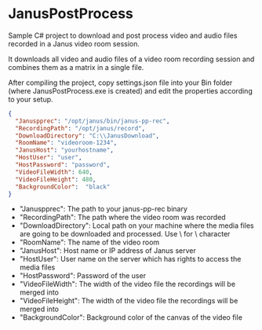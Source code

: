 # JanusPostProcess
Sample C# project to download and post process video and audio files recorded in a Janus video room session.

It downloads all video and audio files of a video room recording session and combines them as a matrix in a single file.

After compiling the project, copy settings.json file into your Bin folder (where JanusPostProcess.exe is created) and edit the properties according to your setup.
```json
{
  "Januspprec": "/opt/janus/bin/janus-pp-rec",
  "RecordingPath": "/opt/janus/record",
  "DownloadDirectory": "C:\\JanusDownload",
  "RoomName": "videoroom-1234",
  "JanusHost": "yourhostname",
  "HostUser": "user",
  "HostPassword": "password",
  "VideoFileWidth": 640,
  "VideoFileHeight": 480,
  "BackgroundColor":  "black"
}
```
* "Januspprec": The path to your janus-pp-rec binary
* "RecordingPath": The path where the video room was recorded
* "DownloadDirectory": Local path on your machine where the media files are going to be downloaded and processed. Use \\ for \ character
* "RoomName": The name of the video room
* "JanusHost": Host name or IP address of Janus server
* "HostUser": User name on the server which has rights to access the media files
* "HostPassword": Password of the user
* "VideoFileWidth": The width of the video file the recordings will be merged into
* "VideoFileHeight": The width of the video file the recordings will be merged into
* "BackgroundColor": Background color of the canvas of the video file
